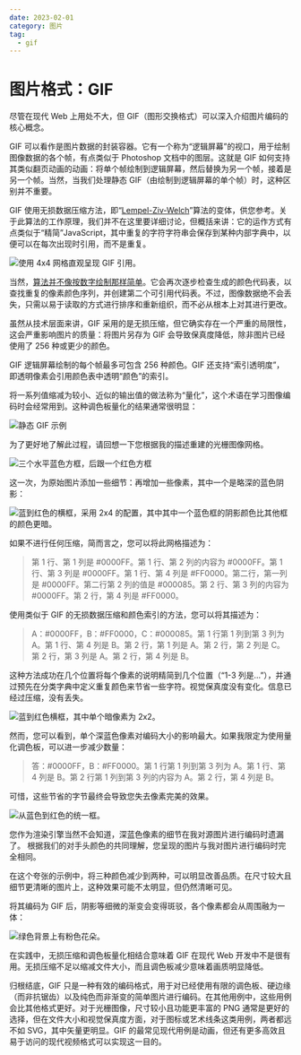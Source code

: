 ```yaml
---
date: 2023-02-01
category: 图片
tag:
  - gif
---
```

# 图片格式：GIF 

尽管在现代 Web 上用处不大，但 GIF（图形交换格式）可以深入介绍图片编码的核心概念。

GIF 可以看作是图片数据的封装容器。它有一个称为“逻辑屏幕”的视口，用于绘制图像数据的各个帧，有点类似于 Photoshop 文档中的图层。这就是 GIF 如何支持其类似翻页动画的动画：将单个帧绘制到逻辑屏幕，然后替换为另一个帧，接着是另一个帧。当然，当我们处理静态 GIF（由绘制到逻辑屏幕的单个帧）时，这种区别并不重要。

GIF 使用无损数据压缩方法，即“[Lempel-Ziv-Welch](https://en.wikipedia.org/wiki/Lempel–Ziv–Welch)”算法的变体，供您参考。关于此算法的工作原理，我们并不在这里要详细讨论，但概括来讲：它的运作方式有点类似于“精简”JavaScript，其中重复的字符字符串会保存到某种内部字典中，以便可以在每次出现时引用，而不是重复。

![使用 4x4 网格直观呈现 GIF 引用。](images/visualization-the-gif-re-7a458bb237284.png)

当然，[算法并不像按数字绘制那样简单](https://giflib.sourceforge.net/whatsinagif/lzw_image_data.html)。它会再次逐步检查生成的颜色代码表，以查找重复的像素颜色序列，并创建第二个可引用代码表。不过，图像数据绝不会丢失，只需以易于读取的方式进行排序和重新组织，而不必从根本上对其进行更改。

虽然从技术层面来讲，GIF 采用的是无损压缩，但它确实存在一个严重的局限性，这会严重影响图片的质量：将图片另存为 GIF 会导致保真度降低，除非图片已经使用了 256 种或更少的颜色。

GIF 逻辑屏幕绘制的每个帧最多可包含 256 种颜色。GIF 还支持“索引透明度”，即透明像素会引用颜色表中透明“颜色”的索引。

将一系列值缩减为较小、近似的输出值的做法称为“量化”，这个术语在学习图像编码时会经常用到。这种调色板量化的结果通常很明显：

![静态 GIF 示例](images/static-gif-example-6127592e2958d.png)

为了更好地了解此过程，请回想一下您根据我的描述重建的光栅图像网格。

![三个水平蓝色方框，后跟一个红色方框](images/three-horizontal-blue-box-eaa9ab16e7cb.png)

这一次，为原始图片添加一些细节：再增加一些像素，其中一个是略深的蓝色阴影：

![蓝到红色的横框，采用 2x4 的配置，其中其中一个蓝色框的阴影颜色比其他框的颜色更暗。](images/blue-red-horizontal-boxe-5e34e28510119.png)

如果不进行任何压缩，简而言之，您可以将此网格描述为：

> 第 1 行、第 1 列是 #0000FF。第 1 行、第 2 列的内容为 #0000FF。第 1 行、第 3 列是 #0000FF。第 1 行、第 4 列是 #FF0000。第二行，第一列是 #0000FF。第二行第 2 列的值是 #000085。第 2 行、第 3 列的内容为 #0000FF。第 2 行，第 4 列是 #FF0000。

使用类似于 GIF 的无损数据压缩和颜色索引的方法，您可以将其描述为：

> A：#0000FF，B：#FF0000，C：#000085。第 1 行第 1 列到第 3 列为 A。第 1 行、第 4 列是 B。第 2 行，第 1 列是 A。第 2 行，第 2 列是 C。第 2 行，第 3 列是 A。第 2 行，第 4 列是 B。

这种方法成功在几个位置将每个像素的说明精简到几个位置（“1-3 列是...”），并通过预先在分类字典中定义重复颜色来节省一些字符。视觉保真度没有变化。信息已经过压缩，没有丢失。

![蓝到红色横框，其中单个暗像素为 2x2。](images/blue-red-horizontal-boxe-95873fb33ab1.png)

然而，您可以看到，单个深蓝色像素对编码大小的影响最大。如果我限定为使用量化调色板，可以进一步减少数量：

> 答：#0000FF，B：#FF0000。第 1 行第 1 列到第 3 列为 A。第 1 行、第 4 列是 B。第 2 行第 1 列到第 3 列的内容为 A。第 2 行，第 4 列是 B。

可惜，这些节省的字节最终会导致您失去像素完美的效果。

![从蓝色到红色的统一框。](images/uniformly-blue-red-horiz-419d61c7b3ef.png)

您作为渲染引擎当然不会知道，深蓝色像素的细节在我对源图片进行编码时遗漏了。 根据我们的对手头颜色的共同理解，您呈现的图片与我对图片进行编码时完全相同。

在这个夸张的示例中，将三种颜色减少到两种，可以明显改善品质。在尺寸较大且细节更清晰的图片上，这种效果可能不太明显，但仍然清晰可见。

将其编码为 GIF 后，阴影等细微的渐变会变得斑驳，各个像素都会从周围融为一体：

![绿色背景上有粉色花朵。](images/pink-flowers-a-green-bac-8f07903ce6cb8.png)

在实践中，无损压缩和调色板量化相结合意味着 GIF 在现代 Web 开发中不是很有用。无损压缩不足以缩减文件大小，而且调色板减少意味着画质明显降低。

归根结底，GIF 只是一种有效的编码格式，用于对已经使用有限的调色板、硬边缘（而非抗锯齿）以及纯色而非渐变的简单图片进行编码。在其他用例中，这些用例会比其他格式更好。对于光栅图像，尺寸较小且功能更丰富的 PNG 通常是更好的选择，但在文件大小和视觉保真度方面，对于图标或艺术线条这类用例，两者都远不如 SVG，其中矢量更明显。GIF 的最常见现代用例是动画，但还有更多高效且易于访问的现代视频格式可以实现这一目的。